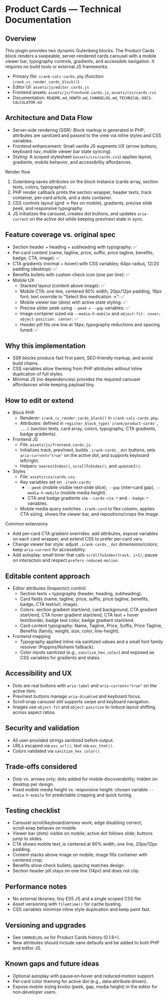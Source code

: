 # Product Cards — Technical Documentation

## Overview
This plugin provides two dynamic Gutenberg blocks. The Product Cards block renders a swipeable, server‑rendered cards carousel with a mobile viewer bar, typography controls, gradients, and accessible navigation. It requires no build tools or external JS frameworks.

- Primary file: `irank-calc-cards.php` (function `irank_cc_render_cards_block()`)
- Editor UI: `assets/js/editor.cards.js`
- Frontend assets: `assets/js/frontend.cards.js`, `assets/css/cards.css`
- Documentation: `README.md`, `HOWTO.md`, `CHANGELOG.md`, `TECHNICAL-DOCS-CALCULATOR.md`

## Architecture and Data Flow
- Server‑side rendering (SSR): Block markup is generated in PHP; attributes are sanitized and passed to the view via inline styles and CSS variables.
- Frontend enhancement: Small vanilla JS augments UX (arrow buttons, keyboard nav, mobile viewer bar state syncing).
- Styling: A scoped stylesheet (`assets/css/cards.css`) applies layout, gradients, mobile behavior, and accessibility affordances.

Render flow
1) Gutenberg saves attributes on the block instance (cards array, section texts, colors, typography).
2) PHP render callback prints the section wrapper, header texts, track container, per‑card article, and a dots container.
3) CSS controls layout (grid → flex on mobile), gradients, precise slide peek, and responsive typography.
4) JS initializes the carousel, creates dot buttons, and updates `aria-current` on the active dot while keeping prev/next state in sync.

## Feature coverage vs. original spec
- Section header + heading + subheading with typography: ✅
- Per‑card content (name, tagline, price, suffix, price tagline, benefits, badge, CTA, image): ✅
- CTA gradients (normal + hover) with CSS variables; 64px radius, 12/20 padding (desktop): ✅
- Benefits bullets with custom check icon (one per line): ✅
- Mobile UX
  - Stacked layout (content above image): ✅
  - Mobile CTA: one line, centered 90% width, 20px/12px padding, 16px font; text override to “Select this medication →”: ✅
  - Mobile viewer bar (dots) with active state styling: ✅
  - Precise slider peek using `--peek` + `--gap` variables: ✅
  - Image container sized via `--media-h-mobile` and `object-fit: cover; object-position: center`: ✅
  - Header pill fits one line at 14px; typography reductions and spacing tuned: ✅

## Why this implementation
- SSR blocks produce fast first paint, SEO‑friendly markup, and avoid build chains.
- CSS variables allow theming from PHP attributes without inline duplication of full styles.
- Minimal JS (no dependencies) provides the required carousel affordances while keeping payload tiny.

## How to edit or extend
- Block PHP
  - Renderer: `irank_cc_render_cards_block()` in `irank-calc-cards.php`.
  - Attributes: defined in `register_block_type('irank/product-cards', ...)` (section texts, card array, colors, typography, CTA gradients, badge gradients).
- Frontend JS
  - File: `assets/js/frontend.cards.js`.
  - Initializes track, prev/next, builds `.irank-cards__dot` buttons, sets `aria-current="true"` on the active dot, and supports keyboard left/right.
  - Helpers: `nearestIndex()`, `scrollToIndex()`, and `updateUI()`.
- Styles
  - File: `assets/css/cards.css`.
  - Key variables set on `.irank-cards`:
    - `--peek` (mobile visible next‑slide slice), `--gap` (inter‑card gap), `--media-h-mobile` (mobile media height).
    - CTA and badge gradients via `--cards-cta-*` and `--badge-*` variables.
  - Mobile media query switches `.irank-card` to flex column, applies CTA sizing, shows the viewer bar, and repositions/crops the image.

Common extensions
- Add per‑card CTA gradient overrides: add attributes, expose variables on each card wrapper, and extend CSS to prefer per‑card vars.
- Change viewer bar style: adjust `.irank-cards__dot` dimensions/colors; keep `aria-current` for accessibility.
- Add autoplay: small timer that calls `scrollToIndex(track, i+1)`; pause on interaction and respect `prefers-reduced-motion`.

## Editable content approach
- Editor attributes (Inspector) control:
  - Section texts + typography (header, heading, subheading).
  - Card fields (name, tagline, price, suffix, price tagline, benefits, badge, CTA text/url, image).
  - Colors: section gradient start/end, card background, CTA gradient start/end, CTA hover gradient start/end, CTA text + hover text/border, badge text color, badge gradient start/end.
  - Card content typography: Name, Tagline, Price, Suffix, Price Tagline, Benefits (family, weight, size, color, line-height).
- Frontend mapping
  - Typography applied inline via sanitized values and a small font family resolver (Poppins/Nohemi fallback).
  - Color inputs sanitized (e.g., `sanitize_hex_color`) and exposed as CSS variables for gradients and states.

## Accessibility and UX
- Dots are real buttons with `aria-label` and `aria-current="true"` on the active item.
- Prev/next buttons manage `aria-disabled` and keyboard focus.
- Scroll‑snap carousel still supports swipe and keyboard navigation.
- Images use `object-fit` and `object-position` to reduce layout shifting across aspect ratios.

## Security and validation
- All user‑provided strings sanitized before output.
- URLs escaped via `esc_url()`; text via `esc_html()`.
- Colors validated via `sanitize_hex_color()`.

## Trade‑offs considered
- Dots vs. arrows only: dots added for mobile discoverability; hidden on desktop per design.
- Fixed mobile media height vs. responsive height: chosen variable `--media-h-mobile` for predictable cropping and quick tuning.

## Testing checklist
- Carousel scroll/keyboard/arrows work; edge disabling correct; scroll‑snap behaves on mobile.
- Viewer bar (dots) visible on mobile; active dot follows slide; buttons jump to slides.
- CTA shows mobile text, is centered at 90% width, one line, 20px/12px padding.
- Content stacks above image on mobile; image fills container with centered crop.
- Benefits show check bullets; spacing matches design.
- Section header pill stays on one line (14px) and does not clip.

## Performance notes
- No external libraries; tiny ES5 JS and a single scoped CSS file.
- Asset versioning with `filemtime()` for cache busting.
- CSS variables minimize inline style duplication and keep paint fast.

## Versioning and upgrades
- See `CHANGELOG.md` for Product Cards history (0.1.6+).
- New attributes should include sane defaults and be added to both PHP and editor JS.

## Known gaps and future ideas
- Optional autoplay with pause‑on‑hover and reduced‑motion support.
- Per‑card color theming for active dot (e.g., data‑attribute‑driven).
- Expose mobile sizing knobs (peek, gap, media height) in the editor for non‑developer users.
